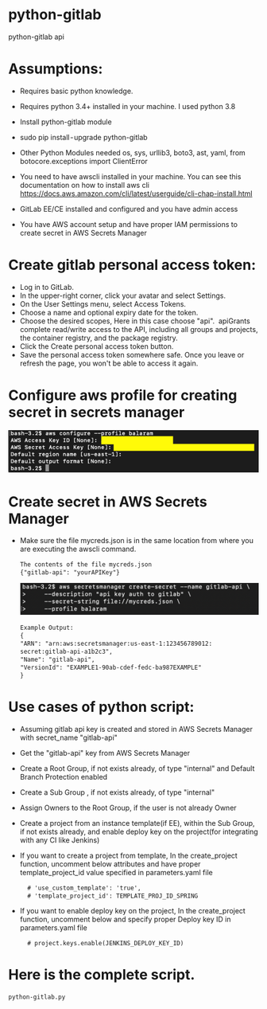# python-gitlab
python-gitlab api 

# Assumptions:

- Requires basic python knowledge.
- Requires python 3.4+ installed in your machine. I used python 3.8
- Install python-gitlab module
- sudo pip install - upgrade python-gitlab
- Other Python Modules needed
  os, sys, urllib3, boto3, ast, yaml, from botocore.exceptions import ClientError

- You need to have awscli installed in your machine. You can see this documentation on how to install aws cli
  https://docs.aws.amazon.com/cli/latest/userguide/cli-chap-install.html

- GitLab EE/CE installed and configured and you have admin access
- You have AWS account setup and have proper IAM permissions to create secret in AWS Secrets Manager

# Create gitlab personal access token:
- Log in to GitLab.
- In the upper-right corner, click your avatar and select Settings.
- On the User Settings menu, select Access Tokens.
- Choose a name and optional expiry date for the token.
- Choose the desired scopes, Here in this case choose "api". 
  apiGrants complete read/write access to the API, including all groups and projects, the container registry, and the package registry.
- Click the Create personal access token button.
- Save the personal access token somewhere safe. Once you leave or refresh the page, you won't be able to access it again.

# Configure aws profile for creating secret in secrets manager

   ![picture](img/awscli_profile.png)


# Create secret in AWS Secrets Manager
- Make sure the file mycreds.json is in the same location from where you are executing the awscli command.  
      
      The contents of the file mycreds.json
      {"gitlab-api": "yourAPIKey"}

   ![picture](img/secretsmanager.png)

      Example Output:
      {
      "ARN": "arn:aws:secretsmanager:us-east-1:123456789012: secret:gitlab-api-a1b2c3",
      "Name": "gitlab-api",
      "VersionId": "EXAMPLE1-90ab-cdef-fedc-ba987EXAMPLE"
      }

# Use cases of python script:
- Assuming gitlab api key is created and stored in AWS Secrets Manager with secret_name "gitlab-api"
- Get the "gitlab-api" key from AWS Secrets Manager
- Create a Root Group, if not exists already, of type "internal" and Default Branch Protection enabled
- Create a Sub Group , if not exists already, of type "internal"
- Assign Owners to the Root Group, if the user is not already Owner
- Create a project from an instance template(if EE), within the Sub Group, if not exists already, and enable deploy key on the project(for integrating with any CI like Jenkins)
- If you want to create a project from template, In the create_project function, uncomment below attributes and have proper template_project_id value specified in parameters.yaml file

        # 'use_custom_template': 'true',
        # 'template_project_id': TEMPLATE_PROJ_ID_SPRING
- If you want to enable deploy key on the project, In the create_project function, uncomment below and specify proper Deploy key ID in parameters.yaml file

        # project.keys.enable(JENKINS_DEPLOY_KEY_ID)

# Here is the complete script. 
    python-gitlab.py

